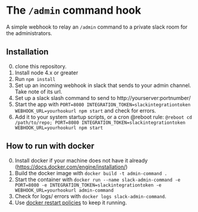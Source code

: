The `/admin` command hook
=========================

A simple webhook to relay an `/admin` command to a private slack room for the administrators.

Installation
------------

0. clone this repository.
1. Install node 4.x or greater
2. Run `npm install`
3. Set up an incoming webhook in slack that sends to your admin channel. Take note of its url.
4. Set up a slack slash command to send to http://yourserver:portnumber/
5. Start the app with `PORT=8080 INTEGRATION_TOKEN=slackintegrationtoken WEBHOOK_URL=yourhookurl npm start` and check for errors.
6. Add it to your system startup scripts, or a cron @reboot rule: `@reboot cd /path/to/repo; PORT=8080 INTEGRATION_TOKEN=slackintegrationtoken WEBHOOK_URL=yourhookurl npm start`

How to run with docker
------------

0. Install docker if your machine does not have it already (https://docs.docker.com/engine/installation/)
1. Build the docker image with `docker build -t admin-command .`
2. Start the container with `docker run --name slack-admin-command -e PORT=8080 -e INTEGRATION_TOKEN=slackintegrationtoken -e WEBHOOK_URL=yourhookurl admin-command`
3. Check for logs/ errors with `docker logs slack-admin-command`.
4. Use [docker restart policies](https://docs.docker.com/engine/reference/run/#restart-policies-restart) to keep it running.

